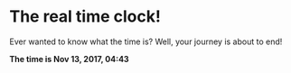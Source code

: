 # The real time clock!

Ever wanted to know what the time is? Well, your journey is about to end!

**The time is Nov 13, 2017, 04:43**